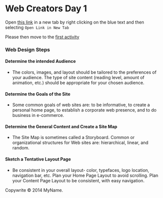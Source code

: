 # Web Creators Day 1

Open [this link](https://www.w3schools.com/html/html_basic.asp) in a new tab by right clicking on the blue text and then selecting `Open Link in New Tab`

Please then move to the [first activity](https://github.com/jd12/web-creators-day1/tree/master/warmupActivity)

### Web Design Steps

#### Determine the intended Audience
- The colors, images, and layout should be tailored to the preferences of your audience. The type of site content (reading level, amount of animation, etc.) should be appropriate for your chosen audience.
#### Determine the Goals of the Site
- Some common goals of web sites are: to be informative, to create a personal home page, to establish a corporate web presence, and to do business in e-commerce.
#### Determine  the General Content and Create a Site Map
- The Site Map is sometimes called a Storyboard. Common or organizational structures for Web sites are: hierarchical, linear, and random.
#### Sketch a Tentative Layout Page
- Be consistent in your overall layout- color, typefaces, logo location, navigation bar, etc. Plan your Home Page Layout to avoid scrolling. Plan your Content Page Layout to be consistent, with easy navigation.

Copywrite © 2014 MyName. 
